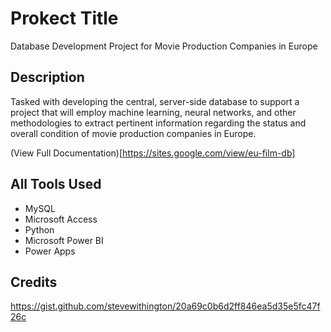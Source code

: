 # Prokect Title
Database Development Project for Movie Production Companies in Europe

## Description
Tasked with developing the central, server-side database to support a project that will employ machine learning, neural networks, and other methodologies to extract pertinent information regarding the status and overall condition of movie production companies in Europe. 
 

(View Full Documentation)[https://sites.google.com/view/eu-film-db]

## All Tools Used 
- MySQL
- Microsoft Access
- Python
- Microsoft Power BI
- Power Apps 

## Credits
 https://gist.github.com/stevewithington/20a69c0b6d2ff846ea5d35e5fc47f26c
